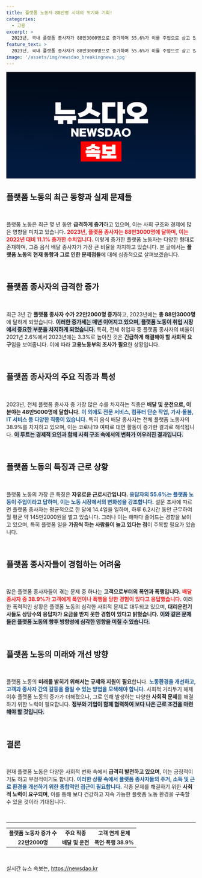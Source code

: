 ```yaml
---
title: 플랫폼 노동자 88만명 시대의 위기와 기회!
categories:
  - 고용
excerpt: >
  2023년, 국내 플랫폼 종사자가 88만3000명으로 증가하며 55.6%가 이를 주업으로 삼고 있다. 특히 음식 배달 종사자 38.9%는 폭언과 폭행의 피해를 경험한 것으로 드러났다. 플랫폼 노동의 현실이 더욱 심각해지고 있다!
feature_text: >
  2023년, 국내 플랫폼 종사자가 88만3000명으로 증가하며 55.6%가 이를 주업으로 삼고 있다. 특히 음식 배달 종사자 38.9%는 폭언과 폭행의 피해를 경험한 것으로 드러났다. 플랫폼 노동의 현실이 더욱 심각해지고 있다!
image: '/assets/img/newsdao_breakingnews.jpg'
---
```


<p><img src="/assets/img/newsdao_breakingnews.jpg" alt="cryptoinkorea 속보" /></p>

<h2 data-ke-size="size26">플랫폼 노동의 최근 동향과 실제 문제들</h2>

<p data-ke-size="size16">&nbsp;</p>

<p>플랫폼 노동은 최근 몇 년 동안 <strong>급격하게 증가</strong>하고 있으며, 이는 사회 구조와 경제에 많은 영향을 미치고 있습니다. <b><span style="color: #ee2323;">2023년, 플랫폼 종사자는 88만3000명에 달하며, 이는 2022년 대비 11.1% 증가한 수치입니다.</span></b> 이렇게 증가한 플랫폼 노동자는 다양한 형태로 존재하며, 그중 음식 배달 종사자가 가장 큰 비율을 차지하고 있습니다. 본 글에서는 <strong>플랫폼 노동의 현재 동향과 그로 인한 문제점들</strong>에 대해 심층적으로 살펴보겠습니다.</p>

<p data-ke-size="size16">&nbsp;</p>

<h2 data-ke-size="size26">플랫폼 종사자의 급격한 증가</h2>

<p data-ke-size="size16">&nbsp;</p>

<p>최근 3년 간 <strong>플랫폼 종사자 수가 22만2000명 증가</strong>하고, 2023년에는 <strong>총 88만3000명</strong>에 달하게 되었습니다. <b><span style="background-color: #21538527;">이러한 증가세는 매년 이어지고 있으며, 플랫폼 노동이 취업 시장에서 중요한 부분을 차지하게 되었습니다.</span></b> 특히, 전체 취업자 중 플랫폼 종사자의 비율이 2021년 2.6%에서 2023년에는 3.3%로 높아진 것은 <strong>긴급하게 해결해야 할 사회적 요구</strong>임을 보여줍니다. 이에 따라 <strong>고용노동부의 조사가 필요</strong>한 상황입니다.</p>

<p data-ke-size="size16">&nbsp;</p>

<h2 data-ke-size="size26">플랫폼 종사자의 주요 직종과 특성</h2>

<p data-ke-size="size16">&nbsp;</p>

<p>2023년, 전체 플랫폼 종사자 중 가장 많은 수를 차지하는 직종은 <strong>배달 및 운전으로, 이 분야는 48만5000명에 달합니다.</strong> <b><span style="color: #1a5490;">이 외에도 전문 서비스, 컴퓨터 단순 작업, 가사·돌봄, IT 서비스 등 다양한 직종이 있습니다.</span></b> 특히 음식 배달 종사자는 전체 플랫폼 노동자의 38.9%를 차지하고 있으며, 이는 코로나19 여파로 대면 활동이 증가한 결과로 해석됩니다. <b><span style="background-color: #21538527;">이 루트는 경제적 요인과 함께 사회 구조 속에서의 변화가 어우러진 결과입니다.</span></b></p>

<p data-ke-size="size16">&nbsp;</p>

<h2 data-ke-size="size26">플랫폼 노동의 특징과 근로 상황</h2>

<p data-ke-size="size16">&nbsp;</p>

<p>플랫폼 노동의 가장 큰 특징은 <strong>자유로운 근로시간입니다.</strong> <b><span style="color: #1a5490;">응답자의 55.6%는 플랫폼 노동이 주업이라고 답하며, 이는 노동 시장에서의 변화성을 강조합니다.</span></b> 설문 조사에 따르면 플랫폼 종사자는 평균적으로 한 달에 14.4일을 일하며, 하루 6.2시간 동안 근무하여 월 평균 약 145만2000원을 벌고 있습니다. 그러나 이는 해마다 줄어드는 경향을 보이고 있으며, 특히 플랫폼 일을 <strong>가끔씩 하는 사람들이 늘고 있다는 점</strong>이 주목할 필요가 있습니다.</p>

<p data-ke-size="size16">&nbsp;</p>

<h2 data-ke-size="size26">플랫폼 종사자들이 경험하는 어려움</h2>

<p data-ke-size="size16">&nbsp;</p>

<p>많은 플랫폼 종사자들이 겪는 문제 중 하나는 <strong>고객으로부터의 폭언과 폭행입니다.</strong> <b><span style="color: #ee2323;">배달 종사자 중 38.9%가 고객에게 폭언이나 폭행을 당한 경험이 있다고 응답했습니다.</span></b> 이러한 폭력적인 상황은 플랫폼 노동의 심각한 사회적 문제로 대두되고 있으며, <strong>대리운전기사들도 상당수의 응답자가 요금을 받지 못한 경험이 있다고 밝혔습니다.</strong> <b><span style="background-color: #21538527;">이와 같은 문제들은 플랫폼 노동의 향후 방향성에 심각한 영향을 미칠 수 있습니다.</span></b></p>

<p data-ke-size="size16">&nbsp;</p>

<h2 data-ke-size="size26">플랫폼 노동의 미래와 개선 방향</h2>

<p data-ke-size="size16">&nbsp;</p>

<p>플랫폼 노동의 <strong>미래를 밝히기 위해서는 규제와 지원이 필요</strong>합니다. <b><span style="color: #1a5490;">노동환경을 개선하고, 고객과 종사자 간의 갈등을 줄일 수 있는 방법을 모색해야 합니다.</span></b> 사회적 거리두기 해제 이후 플랫폼 노동의 증가가 더해졌으나, 그로 인해 발생하는 다양한 <strong>사회적 문제</strong>를 해결하기 위한 노력이 필요합니다. <b><span style="background-color: #21538527;">정부와 기업이 함께 협력하여 보다 나은 근로 조건을 마련해야 할 것입니다.</span></b></p>

<p data-ke-size="size16">&nbsp;</p>

<h2 data-ke-size="size26">결론</h2>

<p data-ke-size="size16">&nbsp;</p>

<p>현재 플랫폼 노동은 다양한 사회적 변화 속에서 <strong>급격히 발전하고 있으며</strong>, 이는 긍정적이기도 하고 부정적이기도 합니다. <b><span style="color: #1a5490;">이러한 상황 속에서 플랫폼 종사자들의 주거, 소득 및 근로 환경을 개선하기 위한 종합적인 접근이 필요합니다.</span></b> 각종 문제를 해결하기 위한 <strong>사회적 노력이 요구되며</strong>, 이를 통해 보다 건강하고 지속 가능한 플랫폼 노동 환경을 구축할 수 있을 것이라 기대됩니다. </p>

<p data-ke-size="size16">&nbsp;</p>

<hr />

<table>
<tr>
<td style="text-align: center; height: 17px;"><b>플랫폼 노동자 증가 수</b></td>
<td style="text-align: center; height: 17px;"><b>주요 직종</b></td>
<td style="text-align: center; height: 17px;"><b>고객 연계 문제</b></td>
</tr>
<tr>
<td style="text-align: center; height: 17px;"><b>22만2000명</b></td>
<td style="text-align: center; height: 17px;"><b>배달 및 운전</b></td>
<td style="text-align: center; height: 17px;"><b>폭언·폭행 38.9%</b></td>
</tr>
</table>

<p data-ke-size="size16">&nbsp;</p>
실시간 뉴스 속보는, <a href="https://newsdao.kr" rel="dofollow">https://newsdao.kr</a>


